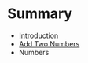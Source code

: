 # Summary

* [Introduction](README.md)
* [Add Two Numbers](publish/numbers/add_two_numbers.md)
* Numbers

